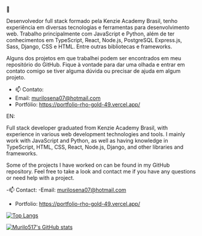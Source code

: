 👋

Desenvolvedor full stack formado pela Kenzie Academy Brasil, tenho experiência em diversas tecnologias e ferramentas para desenvolvimento web. Trabalho principalmente com JavaScript e Python, além de ter conhecimentos em TypeScript, React, Node.js, PostgreSQL Express.js, Sass, Django, CSS e HTML. Entre outras bibliotecas e frameworks.

Alguns dos projetos em que trabalhei podem ser encontrados em meu repositório do GitHub. Fique à vontade para dar uma olhada e entrar em contato comigo se tiver alguma dúvida ou precisar de ajuda em algum projeto.


- 📫 Contato:
- Email: murilosena07@hotmail.com
- Portfólio: https://portfolio-rho-gold-49.vercel.app/ 

EN:

Full stack developer graduated from Kenzie Academy Brasil, with experience in various web development technologies and tools. I mainly work with JavaScript and Python, as well as having knowledge in TypeScript, HTML, CSS, React, Node.js, Django, and other libraries and frameworks.

Some of the projects I have worked on can be found in my GitHub repository. Feel free to take a look and contact me if you have any questions or need help with a project.

-📫 Contact:
-Email: murilosena07@hotmail.com
- Portfolio: https://portfolio-rho-gold-49.vercel.app/ 


[![Top Langs](https://github-readme-stats.vercel.app/api/top-langs/?username=murilo517&layout=compact)](https://github.com/murilo517/github-readme-stats)


[![Murilo517's GitHub stats](https://github-readme-stats.vercel.app/api?username=murilo517&show_icons=true&theme=transparent)](https://github.com/murilo517/github-readme-stats)


